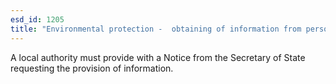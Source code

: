 ```yaml
---
esd_id: 1205
title: "Environmental protection -  obtaining of information from persons and authorities"
---
```


A local authority must provide with a Notice from the Secretary of State requesting the provision of information.

